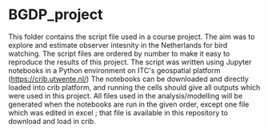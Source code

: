 # BGDP_project
This folder contains the script file used in a course project. The aim was to explore and estimate observer intesnity in the Netherlands for bird watching. The script files are ordered by number to make it easy to reproduce the results of this project.
The script was written using Jupyter notebooks in a Python environment on ITC's geospatial platform (https://crib.utwente.nl/)
The notebooks can be downloaded and directly loaded into crib platform, and running the cells should give all outputs which were used in this project.
All files used in the analysis/modelling will be generated when the notebooks are run in the given order, except one file which was edited in excel ; that file is available in this repository to download and load in crib. 
